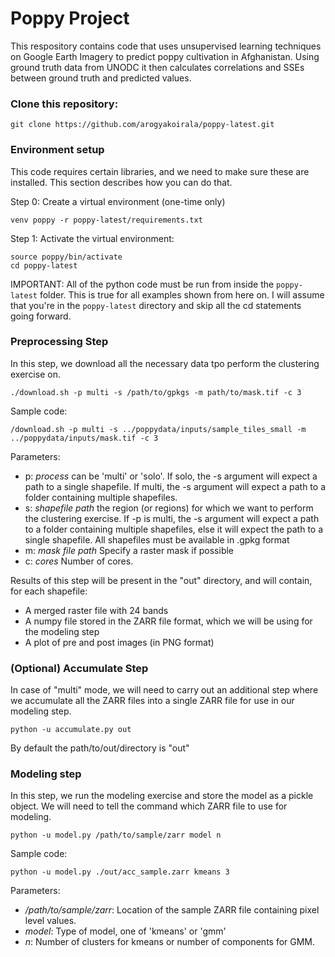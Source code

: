 # Poppy Project

This respository contains code that uses unsupervised learning techniques on Google Earth Imagery to predict poppy cultivation in Afghanistan. Using ground truth data from UNODC it then calculates correlations and SSEs between ground truth and predicted values.


### Clone this repository:
```
git clone https://github.com/arogyakoirala/poppy-latest.git
```
### Environment setup
This code requires certain libraries, and we need to make sure these are installed. This section describes how you can do that.


Step 0: Create a virtual environment (one-time only)
```
venv poppy -r poppy-latest/requirements.txt
```

Step 1: Activate the virtual environment:

```
source poppy/bin/activate
cd poppy-latest
```

IMPORTANT: All of the python code must be run from inside the `poppy-latest` folder. This is true for all examples shown from here on. I will assume that you're in the `poppy-latest` directory and skip all the cd statements going forward.


### Preprocessing Step
In this step, we download all the necessary data tpo perform the clustering exercise on.

```
./download.sh -p multi -s /path/to/gpkgs -m path/to/mask.tif -c 3
```

Sample code:
```
/download.sh -p multi -s ../poppydata/inputs/sample_tiles_small -m ../poppydata/inputs/mask.tif -c 3
```

Parameters:
- p: *process* can be 'multi' or 'solo'. If solo, the -s argument will expect a path to a single shapefile. If multi, the -s argument will expect a path to a folder containing multiple shapefiles.
- s: *shapefile path* the region (or regions) for which we want to perform the clustering exercise. If -p is multi, the -s argument will expect a path to a folder containing multiple shapefiles, else it will expect the path to a single shapefile. All shapefiles must be available in .gpkg format
- m: *mask file path* Specify a raster mask if possible 
- c: *cores* Number of cores.

Results of this step will be present in the "out" directory, and will contain, for each shapefile:
* A merged raster file with 24 bands
* A numpy file stored in the ZARR file format, which we will be using for the modeling step
* A plot of pre and post images (in PNG format)

### (Optional) Accumulate Step
In case of "multi" mode, we will need to carry out an additional step where we accumulate all the ZARR files into a single ZARR file for use in our modeling step.


```
python -u accumulate.py out    
```




By default the path/to/out/directory is "out"

### Modeling step
In this step, we run the modeling exercise and store the model as a pickle object. We will need to tell the command which ZARR file to use for modeling.

```
python -u model.py /path/to/sample/zarr model n 
```

Sample code:
```
python -u model.py ./out/acc_sample.zarr kmeans 3 
```

Parameters:
- */path/to/sample/zarr*: Location of the sample ZARR file containing pixel level values.
- *model*: Type of model, one of 'kmeans' or 'gmm' 
- *n*: Number of clusters for kmeans or number of components for GMM.




